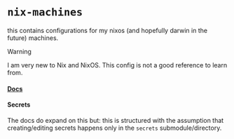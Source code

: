 # `nix-machines`

this contains configurations for my nixos (and hopefully darwin in the future) machines.

> [!WARNING]
> I am very new to Nix and NixOS. This config is not a good reference to learn from.

#### [Docs](/docs/README.md)

#### Secrets

The docs do expand on this but: this is structured with the assumption that creating/editing secrets happens only in the `secrets` submodule/directory.
